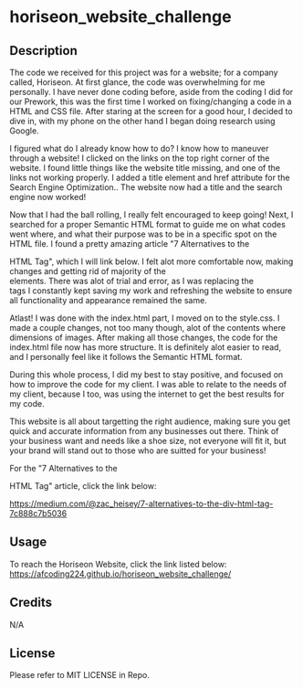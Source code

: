 # horiseon_website_challenge

## Description

The code we received for this project was for a website; for a company called, Horiseon. At first glance, the code was overwhelming for me personally. I have never done coding before, aside from the coding I did for our Prework, this was the first time I worked on fixing/changing a code in a HTML and CSS file. After staring at the screen for a good hour, I decided to dive in, with my phone on the other hand I began doing research using Google. 

I figured what do I already know how to do? I know how to maneuver through a website! I clicked on the links on the top right corner of the website. I found little things like the website title missing, and one of the links not working properly. I added a title element and href attribute for the Search Engine Optimization.. The website now had a title and the search engine now worked! 

Now that I had the ball rolling, I really felt encouraged to keep going! Next, I searched for a proper Semantic HTML format to guide me on what codes went where, and what their purpose was to be in a specific spot on the HTML file. I found a pretty amazing article "7 Alternatives to the <div> HTML Tag", which I will link below. I felt alot more comfortable now, making changes and getting rid of majority of the <div> elements. There was alot of trial and error, as I was replacing the <div> tags I constantly kept saving my work and refreshing the website to ensure all functionality and appearance remained the same.

Atlast! I was done with the index.html part, I moved on to the style.css. I made a couple changes, not too many though, alot of the contents where dimensions of images.         After making all those changes, the code for the index.html file now has more structure. It is definitely alot easier to read, and I personally feel like it follows the Semantic HTML format.  

During this whole process, I did my best to stay positive, and focused on how to improve the code for my client. I was able to relate to the needs of my client, because I too, was using the internet to get the best results for my code.

This website is all about targetting the right audience, making sure you get quick and accurate information from any businesses out there. Think of your business want and needs like a shoe size, not everyone will fit it, but your brand will stand out to those who are suitted for your business!

For the "7 Alternatives to the <div> HTML Tag" article, click the link below:

https://medium.com/@zac_heisey/7-alternatives-to-the-div-html-tag-7c888c7b5036 


## Usage

To reach the Horiseon Website, click the link listed below:
https://afcoding224.github.io/horiseon_website_challenge/

## Credits

N/A

## License
Please refer to MIT LICENSE in Repo.